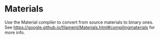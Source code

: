 # Materials

Use the Material compiler to convert from source materials to binary ones. See
https://google.github.io/filament/Materials.html#compilingmaterials for more
info.
